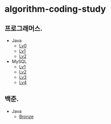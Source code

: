 # algorithm-coding-study
## 프로그래머스.
- Java
  - [Lv0](https://github.com/hajju0617/algorithm-coding-study/tree/master/src/main/java/com/algorithm/codingtest/programmers/lv0)
  - [Lv1](https://github.com/hajju0617/algorithm-coding-study/tree/master/src/main/java/com/algorithm/codingtest/programmers/lv1)
  - [Lv2](https://github.com/hajju0617/algorithm-coding-study/tree/master/src/main/java/com/algorithm/codingtest/programmers/lv2)
- MySQL
  - [Lv1](https://github.com/hajju0617/algorithm-coding-study/tree/master/src/main/java/com/algorithm/codingtest/programmers/mysql/lv1)
  - [Lv2](https://github.com/hajju0617/algorithm-coding-study/tree/master/src/main/java/com/algorithm/codingtest/programmers/mysql/lv2)
  - [Lv3](https://github.com/hajju0617/algorithm-coding-study/tree/master/src/main/java/com/algorithm/codingtest/programmers/mysql/lv3)
  - [Lv4](https://github.com/hajju0617/algorithm-coding-study/tree/master/src/main/java/com/algorithm/codingtest/programmers/mysql/lv4)


## 백준.
- Java
  - [Bronze](https://github.com/hajju0617/algorithm-coding-study/tree/master/src/main/java/com/algorithm/codingtest/baekjoon/bronze)
